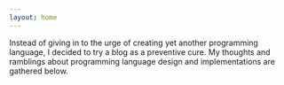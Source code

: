 ```yaml
---
layout: home
---
```


Instead of giving in to the urge of creating yet another programming language, I decided to try a blog as a preventive cure.
My thoughts and ramblings about programming language design and implementations are gathered below.
